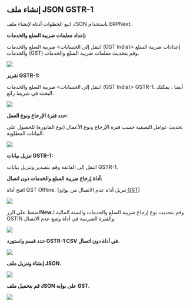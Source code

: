 ## إنشاء ملف JSON GSTR-1

اتبع الخطوات أدناه لإنشاء ملف JSON باستخدام ERPNext.

**إعداد معلمات ضريبة السلع والخدمات:**

انتقل إلى الحسابات> ضريبة السلع والخدمات (GST India)> إعدادات ضريبة السلع والخدمات (GST) وقم بتحديث معلمات ضريبة السلع والخدمات.

![](https://docs.erpnext.com/files/l1CthRB.png)

**تقرير GSTR-1:**

انتقل إلى الحسابات> ضريبة السلع والخدمات (GST India)> GSTR-1. أيضا ، يمكنك البحث في شريط رائع.

![](https://docs.erpnext.com/files/Screen٪20Shot٪202018-07-22٪20at٪2012.10.10٪20PM.png)

**حدد فترة الإرجاع ونوع العمل:**

تحديث عوامل التصفية حسب فترة الإرجاع ونوع الأعمال (نوع الفاتورة) للحصول على البيانات المطلوبة.

![](https://docs.erpnext.com/files/Screen٪20Shot٪202018-07-22٪20at٪2012.31.17٪20PM.png)

**تنزيل بيانات GSTR-1:**

انتقل إلى القائمة وقم بتصدير وتنزيل بيانات GSTR-1.

**أداة إرجاع ضريبة السلع والخدمات دون اتصال:**

افتح أداة GST Offline. (تنزيل أداة عدم الاتصال من [بوابة GST](https://www.gst.gov.in/download/returns))

![](https://docs.erpnext.com/files/1c3pG37.png)

اضغط على الزر**New**وقم بتحديث نوع إرجاع ضريبة السلع والخدمات والسنة المالية لـ GSTIN والفترة الضريبية في أداة وضع عدم الاتصال.

![](https://docs.erpnext.com/files/SwIbsdI.png)

**حدد قسم واستورد GSTR-1 CSV في أداة دون اتصال.**

![](https://docs.erpnext.com/files/M2G3Scu.png)

**إنشاء وتنزيل ملف JSON.**

![](https://docs.erpnext.com/files/rzGSbRJ.png)

**قم بتحميل ملف JSON على بوابة GST.**

![](https://docs.erpnext.com/files/BkOkjRq.png)